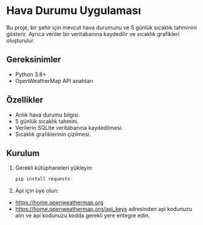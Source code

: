 # Hava Durumu Uygulaması

Bu proje, bir şehir için mevcut hava durumunu ve 5 günlük sıcaklık tahminini gösterir. Ayrıca veriler bir veritabanına kaydedilir ve sıcaklık grafikleri oluşturulur.

## Gereksinimler
- Python 3.8+
- OpenWeatherMap API anahtarı
## Özellikler
- Anlık hava durumu bilgisi.
- 5 günlük sıcaklık tahmini.
- Verilerin SQLite veritabanına kaydedilmesi.
- Sıcaklık grafiklerinin çizilmesi.

## Kurulum
1. Gerekli kütüphaneleri yükleyin:
   ```bash
   pip install requests
2.  Api için üye olun:
- https://home.openweathermap.org
- https://home.openweathermap.org/api_keys adresinden api kodunuzu alın ve api kodunuzu kodda gerekli yere entegre edin.
